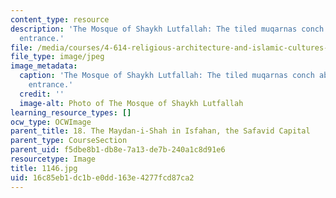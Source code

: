 ```yaml
---
content_type: resource
description: 'The Mosque of Shaykh Lutfallah: The tiled muqarnas conch above the mosque
  entrance.'
file: /media/courses/4-614-religious-architecture-and-islamic-cultures-fall-2002/16c85eb1dc1be0dd163e4277fcd87ca2_1146.jpg
file_type: image/jpeg
image_metadata:
  caption: 'The Mosque of Shaykh Lutfallah: The tiled muqarnas conch above the mosque
    entrance.'
  credit: ''
  image-alt: Photo of The Mosque of Shaykh Lutfallah
learning_resource_types: []
ocw_type: OCWImage
parent_title: 18. The Maydan-i-Shah in Isfahan, the Safavid Capital
parent_type: CourseSection
parent_uid: f5dbe8b1-db8e-7a13-de7b-240a1c8d91e6
resourcetype: Image
title: 1146.jpg
uid: 16c85eb1-dc1b-e0dd-163e-4277fcd87ca2
---
```

